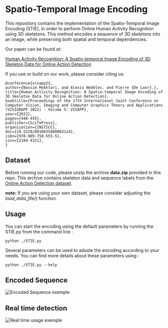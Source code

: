 ﻿
# Spatio-Temporal Image Encoding


This repository contains the implementation of the Spatio-Temporal Image Encoding (STIE), in order to perform Online Human Activity Recognition using 3D skeletons. This method encodes a sequence of 3D skeletons into an image, while preserving both spatial and temporal dependencies. 

Our paper can be found at:

[Human Activity Recognition: A Spatio-temporal Image Encoding of 3D Skeleton Data for Online Action Detection](https://www.researchgate.net/publication/358597221_Human_Activity_Recognition_A_Spatio-temporal_Image_Encoding_of_3D_Skeleton_Data_for_Online_Action_Detection)

If you use or build on our work, please consider citing us:

```
@conference{visapp22,  
author={Nassim Mokhtari. and Alexis Nédélec. and Pierre {De Loor}.},  
title={Human Activity Recognition: A Spatio-temporal Image Encoding of 3D Skeleton Data for Online Action Detection},  
booktitle={Proceedings of the 17th International Joint Conference on Computer Vision, Imaging and Computer Graphics Theory and Applications (VISIGRAPP 2022) - Volume 5: VISAPP},  
year={2022},  
pages={448-455},  
publisher={SciTePress},  
organization={INSTICC},  
doi={10.5220/0010835800003124},  
isbn={978-989-758-555-5},  
issn={2184-4321},  
}
```


## Dataset
Before running our code, please unzip the archive **data.zip** provided in this repo. This archive contains skeleton data and sequence labels from the [Online Action Detection dataset](https://www.icst.pku.edu.cn/struct/Projects/OAD.html).

**note:** If you are using your own dataset, please consider adjusting the *load_data_file()* function.

## Usage
You can start the encoding using the default parameters by running the STIE.py from the command line :

	python ./STIE.py

Several parameters can be used to aduste the encoding according to your needs. You can find more details about these parameters using :

	python ./STIE.py --help

## Encoded Sequence
![Encoded Sequence exemple](https://github.com/nassimmokhtari/STIE/tree/main/images/proposition_1.png)


## Real time detection

![Real time usage exemple](https://github.com/nassimmokhtari/STIE/tree/main/images/drinking.png)


